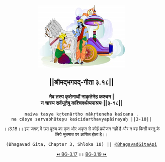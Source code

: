 <center><img src="../../asset/BG.png" alt="#API #bhagavadgitaapi #slok #nodejs #js #api #gitaapi #krishna #hinduism #vedic #ISKCON #shreemadbhagavadgita #technology"/>
<h2>||श्रीमद्‍भगवद्‍-गीता ३.१८||</h2>
<h3>नैव तस्य कृतेनार्थो नाकृतेनेह कश्चन |<br/>न चास्य सर्वभूतेषु कश्चिदर्थव्यपाश्रयः ||३-१८||</h3>
<pre>naiva tasya kṛtenārtho nākṛteneha kaścana .<br/>na cāsya sarvabhūteṣu kaścidarthavyapāśrayaḥ ||3-18||</pre>
<p>।।3.18।। इस जगत् में उस पुरुष का कृत और अकृत से कोई प्रयोजन नहीं है और न वह किसी वस्तु के लिये भूतमात्र पर आश्रित होता है।।</p>
<pre>(Bhagavad Gita, Chapter 3, Shloka 18) || <a href="https://twitter.com/bhagavadgitaapi">@BhagavadGitaApi</a></pre><a href="../../3/17">⏪  BG-3.17</a><b>        ।।        </b><a href="../../3/19">BG-3.19  ⏩</a></center></center>